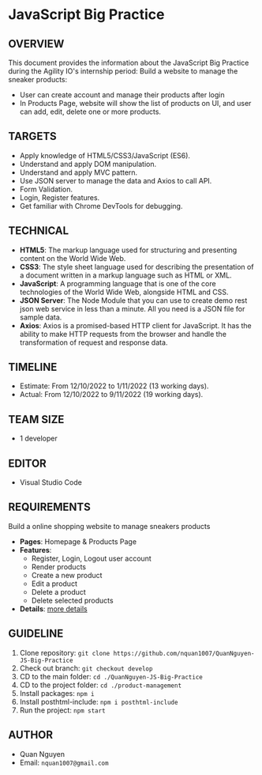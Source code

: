 # JavaScript Big Practice

## OVERVIEW

This document provides the information about the JavaScript Big Practice during the Agility IO's internship period: Build a website to manage the sneaker products:

- User can create account and manage their products after login
- In Products Page, website will show the list of products on UI, and user can add, edit, delete one or more products.

## TARGETS

- Apply knowledge of HTML5/CSS3/JavaScript (ES6).
- Understand and apply DOM manipulation.
- Understand and apply MVC pattern.
- Use JSON server to manage the data and Axios to call API.
- Form Validation.
- Login, Register features.
- Get familiar with Chrome DevTools for debugging.

## TECHNICAL

- **HTML5**: The markup language used for structuring and presenting content on the World Wide Web.
- **CSS3**: The style sheet language used for describing the presentation of a document written in a markup language such as HTML or XML.
- **JavaScript**: A programming language that is one of the core technologies of the World Wide Web, alongside HTML and CSS.
- **JSON Server**: The Node Module that you can use to create demo rest json web service in less than a minute. All you need is a JSON file for sample data.
- **Axios**: Axios is a promised-based HTTP client for JavaScript. It has the ability to make HTTP requests from the browser and handle the transformation of request and response data.

## TIMELINE

- Estimate: From 12/10/2022 to 1/11/2022 (13 working days).
- Actual: From 12/10/2022 to 9/11/2022 (19 working days).

## TEAM SIZE

- 1 developer

## EDITOR

- Visual Studio Code

## REQUIREMENTS

Build a online shopping website to manage sneakers products

- **Pages**: Homepage & Products Page
- **Features**:
  - Register, Login, Logout user account
  - Render products
  - Create a new product
  - Edit a product
  - Delete a product
  - Delete selected products
- **Details**: [more details](https://docs.google.com/document/d/1f8jtGfmHNcIPWzIwvqTr-uzkCTsNB1m_Ve3t03PFckw/edit)

## GUIDELINE

1. Clone repository: `git clone https://github.com/nquan1007/QuanNguyen-JS-Big-Practice`
2. Check out branch: `git checkout develop`
3. CD to the main folder: `cd ./QuanNguyen-JS-Big-Practice`
4. CD to the project folder: `cd ./product-management`
5. Install packages: `npm i`
6. Install posthtml-include: `npm i posthtml-include`
7. Run the project: `npm start`

## AUTHOR

- Quan Nguyen
- Email: `nquan1007@gmail.com`
